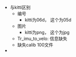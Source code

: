 - 与kitti区别
	- 编号
		- kitti为06d， 这个为05d
	- 图片
		- kitti为png， 这个为jpg
	- Tr_imu_to_velo: 信息缺失
	- 缺失calib 100文件
-